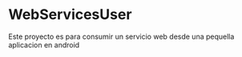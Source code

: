 # WebServicesUser
Este proyecto es para consumir un servicio web desde una pequella aplicacion en android

